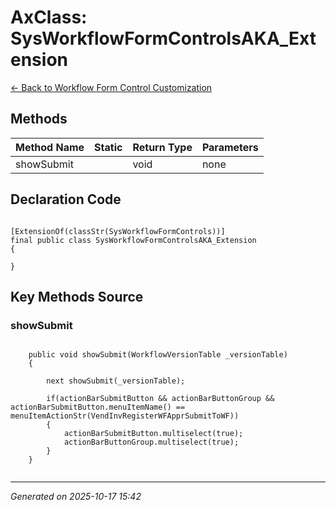 # AxClass: SysWorkflowFormControlsAKA_Extension

[← Back to Workflow Form Control Customization](../README.md)

## Methods

| Method Name | Static | Return Type | Parameters |
|-------------|--------|-------------|------------|
| showSubmit |  | void | none |

## Declaration Code

```xpp

[ExtensionOf(classStr(SysWorkflowFormControls))]
final public class SysWorkflowFormControlsAKA_Extension
{
    
}

```

## Key Methods Source

### showSubmit

```xpp

    public void showSubmit(WorkflowVersionTable _versionTable)
    {
       
        next showSubmit(_versionTable);
        
        if(actionBarSubmitButton && actionBarButtonGroup && actionBarSubmitButton.menuItemName() == menuItemActionStr(VendInvRegisterWFApprSubmitToWF))
        {
            actionBarSubmitButton.multiselect(true);
            actionBarButtonGroup.multiselect(true);
        }
    }


```

---

*Generated on 2025-10-17 15:42*
